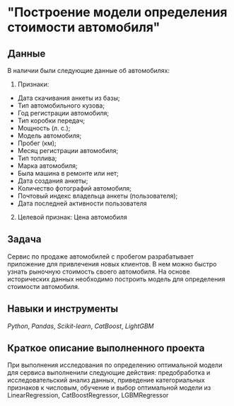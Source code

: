 #  "Построение модели определения стоимости автомобиля"


## Данные

В наличии были следующие данные об автомобилях:
1. Признаки:

- Дата скачивания анкеты из базы;
- Тип автомобильного кузова;
- Год регистрации автомобиля;
- Тип коробки передач;
- Мощность (л. с.);
- Модель автомобиля;
- Пробег (км);
- Месяц регистрации автомобиля;
- Тип топлива;
- Марка автомобиля;
- Была машина в ремонте или нет;
- Дата создания анкеты;
- Количество фотографий автомобиля;
- Почтовый индекс владельца анкеты (пользователя);
- Дата последней активности пользователя

2. Целевой признак: Цена автомобиля
  
## Задача

Сервис по продаже автомобилей с пробегом разрабатывает приложение для привлечения новых клиентов. В нем можно быстро узнать рыночную стоимость своего автомобиля. На основе исторических данных необходимо построить модель для определения стоимости автомобиля.
   
## Навыки и инструменты
*Python*, *Pandas*, *Scikit-learn*, *CatBoost*, *LightGBM*

## Краткое описание выполненного проекта
При выполнения исследования по определению оптимальной модели для сервиса выполненили следующие действия: предобработка и исследовательский анализ данных, приведение категориальных признаков к числовым, обучение и выбор оптимальной модели из LinearRegression, CatBoostRegressor, LGBMRegressor 

